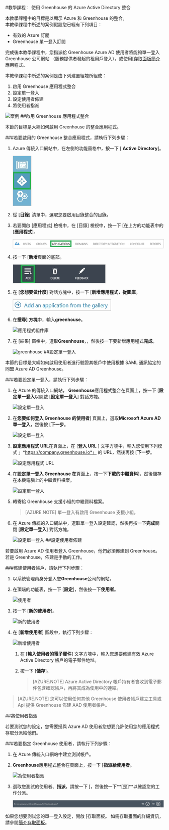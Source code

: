 <properties 
    pageTitle="教學課程︰ Azure Active Directory 整合 Greenhouse |Microsoft Azure" 
    description="瞭解如何使用 Greenhouse 與 Azure Active Directory 啟用單一登入、 自動化佈建和更多 ！" 
    services="active-directory" 
    authors="jeevansd"  
    documentationCenter="na" 
    manager="femila"/>
<tags 
    ms.service="active-directory" 
    ms.devlang="na" 
    ms.topic="article" 
    ms.tgt_pltfrm="na" 
    ms.workload="identity" 
    ms.date="09/29/2016" 
    ms.author="jeedes" />

#<a name="tutorial-azure-active-directory-integration-with-greenhouse"></a>教學課程︰ 使用 Greenhouse 的 Azure Active Directory 整合
  
本教學課程中的目標是以顯示 Azure 和 Greenhouse 的整合。  
本教學課程中所述的案例假設您已經有下列項目︰

-   有效的 Azure 訂閱
-   Greenhouse 單一登入訂閱
  
完成後本教學課程中，您指派給 Greenhouse Azure AD 使用者將能夠單一登入 Greenhouse 公司網站 （服務提供者發起的租用戶登入），或使用[[存取面板簡介](active-directory-saas-access-panel-introduction.md)應用程式。
  
本教學課程中所述的案例是由下列建置組塊所組成︰

1.  啟用 Greenhouse 應用程式整合
2.  設定單一登入
3.  設定使用者佈建
4.  將使用者指派

![案例](./media/active-directory-saas-greenhouse-tutorial/IC790783.png "案例")
##<a name="enabling-the-application-integration-for-greenhouse"></a>啟用 Greenhouse 應用程式整合
  
本節的目標是大綱如何啟用 Greenhouse 的整合應用程式。

###<a name="to-enable-the-application-integration-for-greenhouse-perform-the-following-steps"></a>若要啟用的 Greenhouse 整合應用程式，請執行下列步驟︰

1.  Azure 傳統入口網站中，在左側的功能窗格中，按一下 [ **Active Directory**]。

    ![Active Directory](./media/active-directory-saas-greenhouse-tutorial/IC700993.png "Active Directory")

2.  從 [**目錄**] 清單中，選取您要啟用目錄整合的目錄。

3.  若要開啟 [應用程式] 檢視中，在 [目錄] 檢視中，按一下 [在上方的功能表中的 [**應用程式**]。

    ![應用程式](./media/active-directory-saas-greenhouse-tutorial/IC700994.png "應用程式")

4.  按一下 [**新增**頁面的底部。

    ![新增應用程式](./media/active-directory-saas-greenhouse-tutorial/IC749321.png "新增應用程式")

5.  在 [**您想要做什麼**] 對話方塊中，按一下 [**新增應用程式，從圖庫**。

    ![新增 gallerry 應用程式](./media/active-directory-saas-greenhouse-tutorial/IC749322.png "新增 gallerry 應用程式")

6.  在**搜尋] 方塊**中，輸入**greenhouse**。

    ![應用程式組件庫](./media/active-directory-saas-greenhouse-tutorial/IC790784.png "應用程式組件庫")

7.  在 [結果] 窗格中，選取**Greenhouse**，，然後按一下要新增應用程式**完成**。

    ![greenhouse](./media/active-directory-saas-greenhouse-tutorial/IC790785.png "greenhouse")
##<a name="configuring-single-sign-on"></a>設定單一登入
  
本節的目標是大綱如何啟用使用者進行驗證其帳戶中使用根據 SAML 通訊協定的同盟 Azure AD Greenhouse。

###<a name="to-configure-single-sign-on-perform-the-following-steps"></a>若要設定單一登入，請執行下列步驟︰

1.  在 Azure 的傳統入口網站， **Greenhouse**應用程式整合在頁面上，按一下 [**設定單一登入**以開啟 [**設定單一登入**] 對話方塊。

    ![設定單一登入](./media/active-directory-saas-greenhouse-tutorial/IC790786.png "設定單一登入")

2.  在**您要如何登入 Greenhouse 的使用者**] 頁面上，選取**Microsoft Azure AD 單一登入**，然後按 [**下一步**。

    ![設定單一登入](./media/active-directory-saas-greenhouse-tutorial/IC790787.png "設定單一登入")

3.  **設定應用程式 URL**在頁面上，在 [**登入 URL** ] 文字方塊中，輸入您使用下列模式 」*https://company.greenhouse.io*」 的 URL，然後再按 [**下一步**。

    ![設定應用程式 URL](./media/active-directory-saas-greenhouse-tutorial/IC790788.png "設定應用程式 URL")

4.  在**設定單一登入 Greenhouse 在**頁面上，按一下**下載的中繼資料**]，然後儲存在本機電腦上的中繼資料檔案。

    ![設定單一登入](./media/active-directory-saas-greenhouse-tutorial/IC790789.png "設定單一登入")

5.  轉寄給 Greenhouse 支援小組的中繼資料檔案。

    >[AZURE.NOTE] 單一登入有啟用 Greenhouse 支援小組。

6.  在 Azure 傳統的入口網站中，選取單一登入設定確認，然後再按一下**完成**關閉 [**設定單一登入**] 對話方塊。

    ![設定單一登入](./media/active-directory-saas-greenhouse-tutorial/IC790790.png "設定單一登入")
##<a name="configuring-user-provisioning"></a>設定使用者佈建
  
若要啟用 Azure AD 使用者登入 Greenhouse，他們必須佈建到 Greenhouse。  
若是 Greenhouse，佈建是手動的工作。

###<a name="to-provision-a-user-accounts-perform-the-following-steps"></a>佈建使用者帳戶，請執行下列步驟︰

1.  以系統管理員身分登入您**Greenhouse**公司的網站。

2.  在頂端的功能表，按一下 [**設定**]，然後按一下**使用者**。

    ![使用者](./media/active-directory-saas-greenhouse-tutorial/IC790791.png "使用者")

3.  按一下 [**新的使用者**]。

    ![新的使用者](./media/active-directory-saas-greenhouse-tutorial/IC790792.png "新的使用者")

4.  在 [**新增使用者**] 區段中，執行下列步驟︰

    ![新增使用者](./media/active-directory-saas-greenhouse-tutorial/IC790793.png "新增使用者")

    1.  在 [**輸入使用者的電子郵件**] 文字方塊中，輸入您想要佈建有效 Azure Active Directory 帳戶的電子郵件地址。
    2.  按一下 [**儲存**]。
        
        >[AZURE.NOTE] Azure Active Directory 帳戶持有者會收到電子郵件包含確認帳戶，再將其成為使用中的連結。

>[AZURE.NOTE] 您可以使用任何其他 Greenhouse 使用者帳戶建立工具或 Api 提供 Greenhouse 佈建 AAD 使用者帳戶。

##<a name="assigning-users"></a>將使用者指派
  
若要測試您的設定，您需要授與 Azure AD 使用者您想要允許使用您的應用程式存取分派給他們。

###<a name="to-assign-users-to-greenhouse-perform-the-following-steps"></a>若要指定 Greenhouse 使用者，請執行下列步驟︰

1.  在 Azure 傳統入口網站中建立測試帳戶。

2.  **Greenhouse**應用程式整合在頁面上，按一下 [**指派給使用者**。

    ![為使用者指派](./media/active-directory-saas-greenhouse-tutorial/IC790794.png "為使用者指派")

3.  選取您測試的使用者、**指派**，請按一下 [，然後按一下**[是]**以確認您的工作分派。

    ![[是]](./media/active-directory-saas-greenhouse-tutorial/IC767830.png "[是]")
  
如果您想要測試您的單一登入設定，開啟 [存取面板。 如需存取畫面的詳細資訊，請參閱[簡介存取面板](active-directory-saas-access-panel-introduction.md)。
